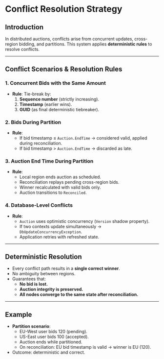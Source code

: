 ﻿# Conflict Resolution Strategy

## Introduction
In distributed auctions, conflicts arise from concurrent updates, cross-region bidding, and partitions. This system applies **deterministic rules** to resolve conflicts.

---

## Conflict Scenarios & Resolution Rules

### 1. Concurrent Bids with the Same Amount
- **Rule**: Tie-break by:
  1. **Sequence number** (strictly increasing).
  2. **Timestamp** (earlier wins).
  3. **GUID** (as final deterministic tiebreaker).

### 2. Bids During Partition
- **Rule**:
  - If bid timestamp ≤ `Auction.EndTime` → considered valid, applied during reconciliation.
  - If bid timestamp > `Auction.EndTime` → discarded as late.

### 3. Auction End Time During Partition
- **Rule**:
  - Local region ends auction as scheduled.
  - Reconciliation replays pending cross-region bids.
  - Winner recalculated with valid bids only.
  - Auction transitions to `Reconciled`.

### 4. Database-Level Conflicts
- **Rule**:
  - `Auction` uses optimistic concurrency (`Version` shadow property).
  - If two contexts update simultaneously → `DbUpdateConcurrencyException`.
  - Application retries with refreshed state.

---

## Deterministic Resolution
- Every conflict path results in a **single correct winner**.
- No ambiguity between regions.
- Guarantees that:
  - **No bid is lost.**
  - **Auction integrity is preserved.**
  - **All nodes converge to the same state after reconciliation.**

---

## Example
- **Partition scenario**:
  - EU-West user bids 120 (pending).
  - US-East user bids 100 (accepted).
  - Auction ends while partitioned.
  - On reconciliation: EU bid timestamp is valid → winner is EU (120).
- Outcome: deterministic and correct.
